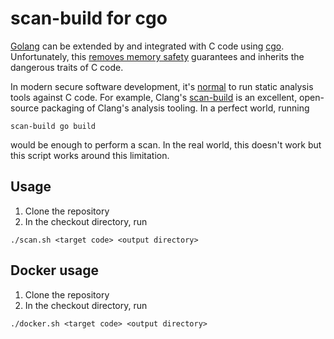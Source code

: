 # scan-build for cgo

[Golang](https://golang.org/) can be extended by and integrated with C code using [cgo](https://golang.org/cmd/cgo/). Unfortunately,
this [removes memory safety](https://golang.org/doc/faq#Do_Go_programs_link_with_Cpp_programs) guarantees and inherits the dangerous traits of C
code.

In modern secure software development, it's [normal](https://www.microsoft.com/security/blog/2009/06/29/static-analysis-tools-and-the-sdl-part-one/) to run static
analysis tools against C code. For example, Clang's [scan-build](https://clang-analyzer.llvm.org/scan-build.html) is an excellent,
open-source packaging of Clang's analysis tooling. In a perfect world, running

```
scan-build go build
```

would be enough to perform a scan. In the real world, this doesn't work but this
script works around this limitation.

## Usage

1. Clone the repository
2. In the checkout directory, run
```
./scan.sh <target code> <output directory>
```

## Docker usage

1. Clone the repository
2. In the checkout directory, run
```
./docker.sh <target code> <output directory>
```

